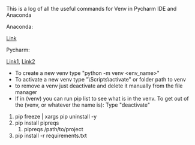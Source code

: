 This is a log of all the useful commands for Venv in Pycharm IDE and Anaconda

Anaconda:

[Link](https://www.bing.com/images/search?view=detailV2&ccid=eUDyDtYn&id=93F6359BEB10E398132654EE0DFF17874AEEDAA6&thid=OIP.eUDyDtYnQpXq0xRPlxY35wHaLO&mediaurl=https%3a%2f%2fugoproto.github.io%2fugo_py_doc%2fimg%2fscipy_cs%2fconda-cheatsheeta.png&exph=2500&expw=1650&q=conda+cheat+sheet&simid=608053028769104000&ck=2AD0931E51441DAA1065451437314C15&selectedIndex=0&FORM=IRPRST&ajaxhist=0)

Pycharm:

[Link1](https://aaronlelevier.github.io/virtualenv-cheatsheet/), [Link2](https://docs.python.org/3/library/venv.html)

- To create a new venv type "python -m venv <env_name>"
- To activate a new venv type "<scriptName>\Scripts\activate" or folder path to venv
- to remove a venv just deactivate and delete it manually from the file manager
- If in (venv) you can run pip list to see what is in the venv. To get out of the (venv, or whatever the name is): Type "deactivate"

1. pip freeze | xargs pip uninstall -y
2. pip install pipreqs
    1. pipreqs /path/to/project
3. pip install -r requirements.txt

